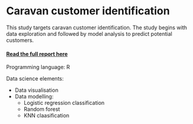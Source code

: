 # Caravan customer identification

This study targets caravan customer identification. The study begins with data exploration and followed by model analysis to predict potential customers.

#### [Read the full report here](https://nbviewer.jupyter.org/github/tommy539/Data-Science-Project/blob/master/Caravan%20customer%20identification/Caravan%20customer%20identification.ipynb)

Programming language: R

Data science elements:
 * Data visualisation 
 * Data modelling: 
   * Logistic regression classification
   * Random forest
   * KNN claasification

